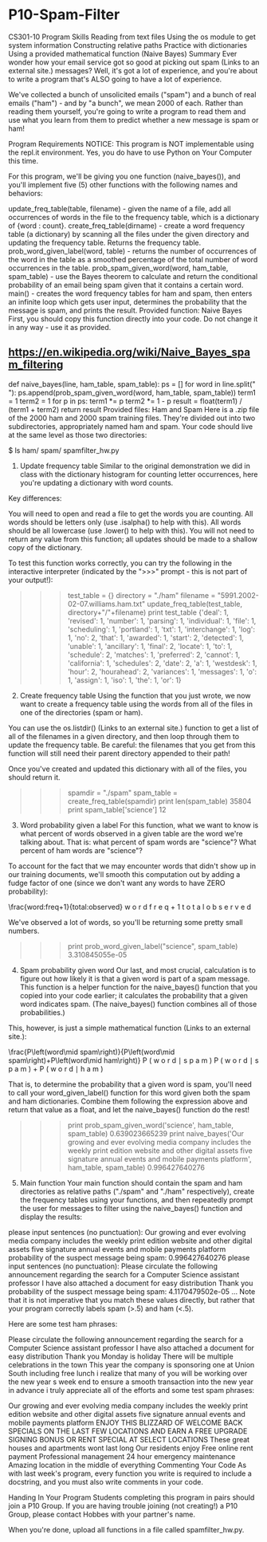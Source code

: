 # P10-Spam-Filter
CS301-10
Program Skills
Reading from text files
Using the os module to get system information
Constructing relative paths
Practice with dictionaries
Using a provided mathematical function (Naive Bayes)
Summary
Ever wonder how your email service got so good at picking out spam (Links to an external site.) messages? Well, it's got a lot of experience, and you're about to write a program that's ALSO going to have a lot of experience.

We've collected a bunch of unsolicited emails ("spam") and a bunch of real emails ("ham") - and by "a bunch", we mean 2000 of each. Rather than reading them yourself, you're going to write a program to read them and use what you learn from them to predict whether a new message is spam or ham!

Program Requirements
NOTICE: This program is NOT implementable using the repl.it environment. Yes, you do have to use Python on Your Computer this time.

For this program, we'll be giving you one function (naive_bayes()), and you'll implement five (5) other functions with the following names and behaviors:

update_freq_table(table, filename) - given the name of a file, add all occurrences of words in the file to the frequency table, which is a dictionary of {word : count}.
create_freq_table(dirname) - create a word frequency table (a dictionary) by scanning all the files under the given directory and updating the frequency table. Returns the frequency table.
prob_word_given_label(word, table) - returns the number of occurrences of the word in the table as a smoothed percentage of the total number of word occurrences in the table.
prob_spam_given_word(word, ham_table, spam_table) - use the Bayes theorem to calculate and return the conditional probability of an email being spam given that it contains a certain word.
main() - creates the word frequency tables for ham and spam, then enters an infinite loop which gets user input, determines the probability that the message is spam, and prints the result.
Provided function: Naive Bayes
First, you should copy this function directly into your code. Do not change it in any way - use it as provided.

## https://en.wikipedia.org/wiki/Naive_Bayes_spam_filtering
def naive_bayes(line, ham_table, spam_table):
    ps = []
    for word in line.split(" "):
        ps.append(prob_spam_given_word(word, ham_table, spam_table))
    term1 = 1
    term2 = 1
    for p in ps:
        term1 *= p
        term2 *= 1 - p
    result = float(term1) / (term1 + term2)
    return result
Provided files: Ham and Spam
Here is a .zip file of the 2000 ham and 2000 spam training files. They're divided out into two subdirectories, appropriately named ham and spam. Your code should live at the same level as those two directories:

$ ls
ham/    spam/    spamfilter_hw.py
1. Update frequency table
Similar to the original demonstration we did in class with the dictionary histogram for counting letter occurrences, here you're updating a dictionary with word counts.

Key differences:

You will need to open and read a file to get the words you are counting.
All words should be letters only (use .isalpha() to help with this).
All words should be all lowercase (use .lower() to help with this).
You will not need to return any value from this function; all updates should be made to a shallow copy of the dictionary.

To test this function works correctly, you can try the following in the interactive interpreter (indicated by the ">>>" prompt - this is not part of your output!):

>>> test_table = {}
>>> directory = "./ham"
>>> filename = "5991.2002-02-07.williams.ham.txt"
>>> update_freq_table(test_table, directory+"/"+filename)
>>> print test_table
{'deal': 1, 'revised': 1, 'number': 1, 'parsing': 1, 'individual': 1, 
 'file': 1, 'scheduling': 1, 'portland': 1, 'txt': 1, 'interchange': 1, 
 'log': 1, 'no': 2, 'that': 1, 'awarded': 1, 'start': 2, 'detected': 1, 
 'unable': 1, 'ancillary': 1, 'final': 2, 'locate': 1, 'to': 1, 'schedule': 2, 
 'matches': 1, 'preferred': 2, 'cannot': 1, 'california': 1, 'schedules': 2, 
 'date': 2, 'a': 1, 'westdesk': 1, 'hour': 2, 'hourahead': 2, 'variances': 1, 
 'messages': 1, 'o': 1, 'assign': 1, 'iso': 1, 'the': 1, 'or': 1}
2. Create frequency table
Using the function that you just wrote, we now want to create a frequency table using the words from all of the files in one of the directories (spam or ham).

You can use the os.listdir() (Links to an external site.) function to get a list of all of the filenames in a given directory, and then loop through them to update the frequency table. Be careful: the filenames that you get from this function will still need their parent directory appended to their path!

Once you've created and updated this dictionary with all of the files, you should return it.

>>> spamdir = "./spam"
>>> spam_table = create_freq_table(spamdir)
>>> print len(spam_table)
35804
>>> print spam_table['science']
12
3. Word probability given a label
For this function, what we want to know is what percent of words observed in a given table are the word we're talking about. That is: what percent of spam words are "science"? What percent of ham words are "science"?

To account for the fact that we may encounter words that didn't show up in our training documents, we'll smooth this computation out by adding a fudge factor of one (since we don't want any words to have ZERO probability):

\frac{word\:freq+1}{total\:observed}
w
o
r
d
f
r
e
q
+
1
t
o
t
a
l
o
b
s
e
r
v
e
d

We've observed a lot of words, so you'll be returning some pretty small numbers.

>>> print prob_word_given_label("science", spam_table)
3.310845055e-05
4. Spam probability given word
Our last, and most crucial, calculation is to figure out how likely it is that a given word is part of a spam message. This function is a helper function for the naive_bayes() function that you copied into your code earlier; it calculates the probability that a given word indicates spam. (The naive_bayes() function combines all of those probabilities.)

This, however, is just a simple mathematical function (Links to an external site.):

\frac{P\left(word\mid spam\right)}{P\left(word\mid spam\right)+P\left(word\mid ham\right)}
P
(
w
o
r
d
∣
s
p
a
m
)
P
(
w
o
r
d
∣
s
p
a
m
)
+
P
(
w
o
r
d
∣
h
a
m
)

That is, to determine the probability that a given word is spam, you'll need to call your word_given_label() function for this word given both the spam and ham dictionaries. Combine them following the expression above and return that value as a float, and let the naive_bayes() function do the rest!

>>> print prob_spam_given_word('science', ham_table, spam_table)
0.639023665239
>>> print naive_bayes('Our growing and ever evolving media company includes the weekly print edition website and other digital assets five signature annual events and mobile payments platform', ham_table, spam_table)
0.996427640276
5. Main function
Your main function should contain the spam and ham directories as relative paths ("./spam" and "./ham" respectively), create the frequency tables using your functions, and then repeatedly prompt the user for messages to filter using the naive_bayes() function and display the results:

please input sentences (no punctuation): Our growing and ever evolving media company includes the weekly print edition website and other digital assets five signature annual events and mobile payments platform
probability of the suspect message being spam: 0.996427640276
please input sentences (no punctuation): Please circulate the following announcement regarding the search for a Computer Science assistant professor I have also attached a document for easy distribution Thank you
probability of the suspect message being spam: 4.1170479502e-05
...
Note that it is not imperative that you match these values directly, but rather that your program correctly labels spam (>.5) and ham (<.5).

Here are some test ham phrases:

Please circulate the following announcement regarding the search for a Computer Science assistant professor I have also attached a document for easy distribution Thank you
Monday is holiday There will be multiple celebrations in the town This year the company is sponsoring one at Union South including free lunch
i realize that many of you will be working over the new year s week end to ensure a smooth transaction into the new year in advance i truly appreciate all of the efforts
and some test spam phrases:

Our growing and ever evolving media company includes the weekly print edition website and other digital assets five signature annual events and mobile payments platform
ENJOY THIS BLIZZARD OF WELCOME BACK SPECIALS ON THE LAST FEW LOCATIONS AND EARN A FREE UPGRADE SIGNING BONUS OR RENT SPECIAL AT SELECT LOCATIONS
These great houses and apartments wont last long Our residents enjoy Free online rent payment Professional management 24 hour emergency maintenance Amazing location in the middle of everything
Commenting Your Code
As with last week's program, every function you write is required to include a docstring, and you must also write comments in your code.

Handing In Your Program
Students completing this program in pairs should join a P10 Group. If you are having trouble joining (not creating!) a P10 Group, please contact Hobbes with your partner's name.

When you're done, upload all functions in a file called spamfilter_hw.py.
